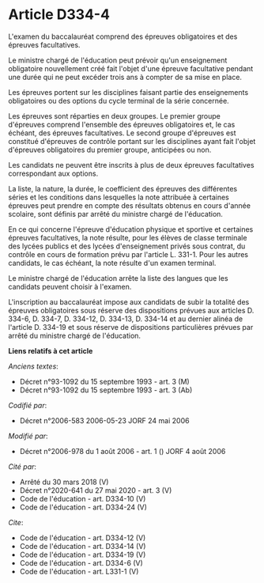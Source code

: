 # Article D334-4

L'examen du baccalauréat comprend des épreuves obligatoires et des épreuves facultatives. 

Le ministre chargé de l'éducation peut prévoir qu'un enseignement obligatoire nouvellement créé fait l'objet d'une épreuve
facultative pendant une durée qui ne peut excéder trois ans à compter de sa mise en place. 

Les épreuves portent sur les disciplines faisant partie des enseignements obligatoires ou des options du cycle terminal de la
série concernée. 

Les épreuves sont réparties en deux groupes. Le premier groupe d'épreuves comprend l'ensemble des épreuves obligatoires et,
le cas échéant, des épreuves facultatives. Le second groupe d'épreuves est constitué d'épreuves de contrôle portant sur les
disciplines ayant fait l'objet d'épreuves obligatoires du premier groupe, anticipées ou non. 

Les candidats ne peuvent être inscrits à plus de deux épreuves facultatives correspondant aux options. 

La liste, la nature, la durée, le coefficient des épreuves des différentes séries et les conditions dans lesquelles la note
attribuée à certaines épreuves peut prendre en compte des résultats obtenus en cours d'année scolaire, sont définis par
arrêté du ministre chargé de l'éducation. 

En ce qui concerne l'épreuve d'éducation physique et sportive et certaines épreuves facultatives, la note résulte, pour les
élèves de classe terminale des lycées publics et des lycées d'enseignement privés sous contrat, du contrôle en cours de
formation prévu par l'article L. 331-1. Pour les autres candidats, le cas échéant, la note résulte d'un examen terminal. 

Le ministre chargé de l'éducation arrête la liste des langues que les candidats peuvent choisir à l'examen. 

L'inscription au baccalauréat impose aux candidats de subir la totalité des épreuves obligatoires sous réserve des
dispositions prévues aux articles D. 334-6, D. 334-7, D. 334-12, D. 334-13, D. 334-14 et au dernier alinéa de l'article D.
334-19 et sous réserve de dispositions particulières prévues par arrêté du ministre chargé de l'éducation.

**Liens relatifs à cet article**

_Anciens textes_:

  - Décret n°93-1092 du 15 septembre 1993 - art. 3 (M)
  - Décret n°93-1092 du 15 septembre 1993 - art. 3 (Ab)

_Codifié par_:

  - Décret n°2006-583 2006-05-23 JORF 24 mai 2006

_Modifié par_:

  - Décret n°2006-978 du 1 août 2006 - art. 1 () JORF 4 août 2006

_Cité par_:

  - Arrêté du 30 mars 2018 (V)
  - Décret n°2020-641 du 27 mai 2020 - art. 3 (V)
  - Code de l'éducation - art. D334-10 (V)
  - Code de l'éducation - art. D334-24 (V)

_Cite_:

  - Code de l'éducation - art. D334-12 (V)
  - Code de l'éducation - art. D334-14 (V)
  - Code de l'éducation - art. D334-19 (V)
  - Code de l'éducation - art. D334-6 (V)
  - Code de l'éducation - art. L331-1 (V)
